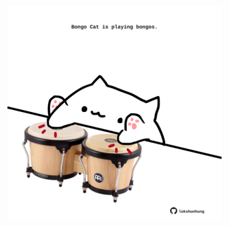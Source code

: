 <!-- built at 13/04/2021, 20:07:40 UTC -->
<p align="center">
  <img width="500" height="500" src="./ReadmeImage.svg">
</p>
